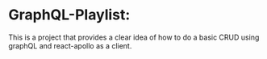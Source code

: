 # GraphQL-Playlist:
This is a project that provides a clear idea of how to do a basic CRUD using graphQL and react-apollo as a client.
